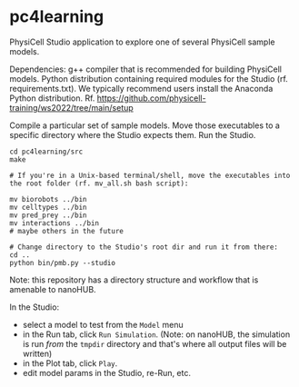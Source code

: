 # pc4learning

PhysiCell Studio application to explore one of several PhysiCell sample models.

Dependencies: g++ compiler that is recommended for building PhysiCell models. Python distribution containing required modules for the Studio (rf. requirements.txt). We typically recommend users install the Anaconda Python distribution. Rf. https://github.com/physicell-training/ws2022/tree/main/setup


Compile a particular set of sample models. Move those executables to a specific directory where the Studio expects them. Run the Studio.
```
cd pc4learning/src
make

# If you're in a Unix-based terminal/shell, move the executables into the root folder (rf. mv_all.sh bash script):

mv biorobots ../bin
mv celltypes ../bin
mv pred_prey ../bin
mv interactions ../bin
# maybe others in the future

# Change directory to the Studio's root dir and run it from there:
cd ..
python bin/pmb.py --studio
```

Note: this repository has a directory structure and workflow that is amenable to nanoHUB.

In the Studio:
* select a model to test from the `Model` menu
* in the Run tab, click `Run Simulation`. (Note: on nanoHUB, the simulation is run *from* the `tmpdir` directory and that's where all output files will be written)
* in the Plot tab, click `Play`.
* edit model params in the Studio, re-Run, etc.
